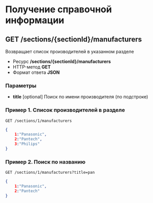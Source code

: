 # Получение справочной информации

## GET /sections/{sectionId}/manufacturers

Возвращает список производителей в указанном разделе

- Ресурс **/sections/{sectionId}/manufacturers**
- HTTP-метод **GET**
- Формат ответа **JSON**

### Параметры

- **title** [optional] Поиск по имени производителя (по подстроке)

### Пример 1. Список производителей в разделе

```
GET /sections/1/manufacturers
```

```json
{
    1:"Panasonic",
    2:"Pantech",
    3:"Philips"
}
```

### Пример 2. Поиск по названию

```
GET /sections/1/manufacturers?title=pan
```

```json
{
    1:"Panasonic",
    2:"Pantech"
}
```
